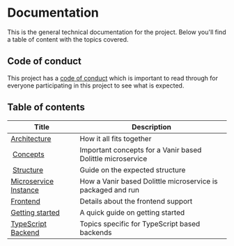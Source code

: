 # Documentation

This is the general technical documentation for the project. Below you'll find a table of content with the topics covered.

## Code of conduct

This project has a [code of conduct](../CODE_OF_CONDUCT.md) which is important to read through
for everyone participating in this project to see what is expected.

## Table of contents

| Title | Description |
| ----- | ----------- |
| [Architecture](./architecture.md) | How it all fits together |
| [Concepts](./concepts.md) | Important concepts for a Vanir based Dolittle microservice |
| [Structure](./structure.md) | Guide on the expected structure |
| [Microservice Instance](./microservice.md) | How a Vanir based Dolittle microservice is packaged and run |
| [Frontend](./frontend/index.md) | Details about the frontend support |
| [Getting started](./getting-started.md) | A quick guide on getting started |
| [TypeScript Backend](./backend/typescript/index.md) | Topics specific for TypeScript based backends |
